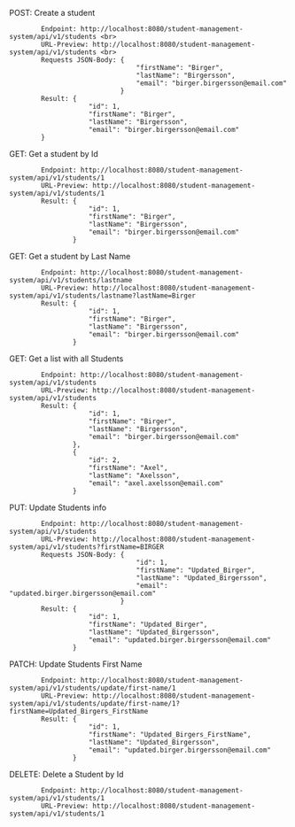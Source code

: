 POST: Create a student

            Endpoint: http://localhost:8080/student-management-system/api/v1/students <br>
            URL-Preview: http://localhost:8080/student-management-system/api/v1/students <br>
            Requests JSON-Body: {  
                                    "firstName": "Birger",
                                    "lastName": "Birgersson", 
                                    "email": "birger.birgersson@email.com" 
                                } 
            Result: { 
                        "id": 1, 
                        "firstName": "Birger",
                        "lastName": "Birgersson", 
                        "email": "birger.birgersson@email.com" 
            } 

GET: Get a student by Id 

            Endpoint: http://localhost:8080/student-management-system/api/v1/students/1 
            URL-Preview: http://localhost:8080/student-management-system/api/v1/students/1 
            Result: { 
                        "id": 1,               
                        "firstName": "Birger", 
                        "lastName": "Birgersson", 
                        "email": "birger.birgersson@email.com" 
                    } 

GET: Get a student by Last Name 

            Endpoint: http://localhost:8080/student-management-system/api/v1/students/lastname
            URL-Preview: http://localhost:8080/student-management-system/api/v1/students/lastname?lastName=Birger 
            Result: { 
                        "id": 1,                     
                        "firstName": "Birger", 
                        "lastName": "Birgersson", 
                        "email": "birger.birgersson@email.com" 
                    } 
            
GET: Get a list with all Students

            Endpoint: http://localhost:8080/student-management-system/api/v1/students 
            URL-Preview: http://localhost:8080/student-management-system/api/v1/students 
            Result: { 
                        "id": 1,                 
                        "firstName": "Birger", 
                        "lastName": "Birgersson", 
                        "email": "birger.birgersson@email.com" 
                    }, 
                    { 
                        "id": 2,                
                        "firstName": "Axel", 
                        "lastName": "Axelsson", 
                        "email": "axel.axelsson@email.com"
                    } 
            
PUT: Update Students info

            Endpoint: http://localhost:8080/student-management-system/api/v1/students 
            URL-Preview: http://localhost:8080/student-management-system/api/v1/students?firstName=BIRGER 
            Requests JSON-Body: { 
                                    "id": 1,
                                    "firstName": "Updated_Birger",
                                    "lastName": "Updated_Birgersson",
                                    "email": "updated.birger.birgersson@email.com"
                                }
            Result: {
                        "id": 1,
                        "firstName": "Updated_Birger",
                        "lastName": "Updated_Birgersson",
                        "email": "updated.birger.birgersson@email.com"
                    }

PATCH: Update Students First Name

            Endpoint: http://localhost:8080/student-management-system/api/v1/students/update/first-name/1 
            URL-Preview: http://localhost:8080/student-management-system/api/v1/students/update/first-name/1?firstName=Updated_Birgers_FirstName 
            Result: {
                        "id": 1,
                        "firstName": "Updated_Birgers_FirstName",
                        "lastName": "Updated_Birgersson",
                        "email": "updated.birger.birgersson@email.com"
                    }

DELETE: Delete a Student by Id

            Endpoint: http://localhost:8080/student-management-system/api/v1/students/1
            URL-Preview: http://localhost:8080/student-management-system/api/v1/students/1